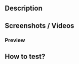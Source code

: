 ## Description

<!-- One-liner or height description (or quick point form) of what was done -->

## Screenshots / Videos

### Preview

## How to test?

<!--Add a url where reviewers can go to see changes -->

